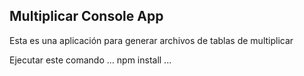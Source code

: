 

## Multiplicar Console App

Esta es una aplicación para generar archivos de tablas de multiplicar

Ejecutar este comando
...
npm install
...